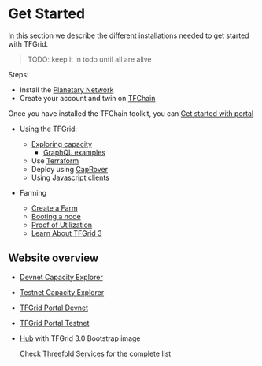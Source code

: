 
# Get Started

In this section we describe the different installations needed to get started with TFGrid.



> TODO: keep it in todo until all are alive

Steps:

- Install the [Planetary Network](grid3_planetary_network)
- Create your account and twin on [TFChain](grid3_tfchain_init)

Once you have installed the TFChain toolkit, you can [Get started with portal](grid3_tfchain_portal)



- Using the TFGrid:  
  - [Exploring capacity](explorer_home)
    - [GraphQL examples](explorer_graphql_examples)
  - Use [Terraform](grid3_terraform_home)
  - Deploy using [CapRover](terraform_caprover)
  - Using [Javascript clients](grid3_javascript_home) 
  
- Farming
  - [Create a Farm](create_farm)
  - [Booting a node](booting_node)
  - [Proof of Utilization](@proof_of_utilization_manual)
  - [Learn About TFGrid 3](@manual3_tfgrid_home)
  
## Website overview

- [Devnet Capacity Explorer](https://explorer.dev.grid.tf/)
- [Testnet Capacity Explorer](https://explorer.test.grid.tf/)
- [TFGrid Portal Devnet](https://portal.dev.grid.tf/)
- [TFGrid Portal Testnet](https://portal.test.grid.tf/)
- [Hub](https://dev.bootstrap.grid.tf) with TFGrid 3.0 Bootstrap image
  
  Check [Threefold Services](manual3_tfservices) for the complete list
